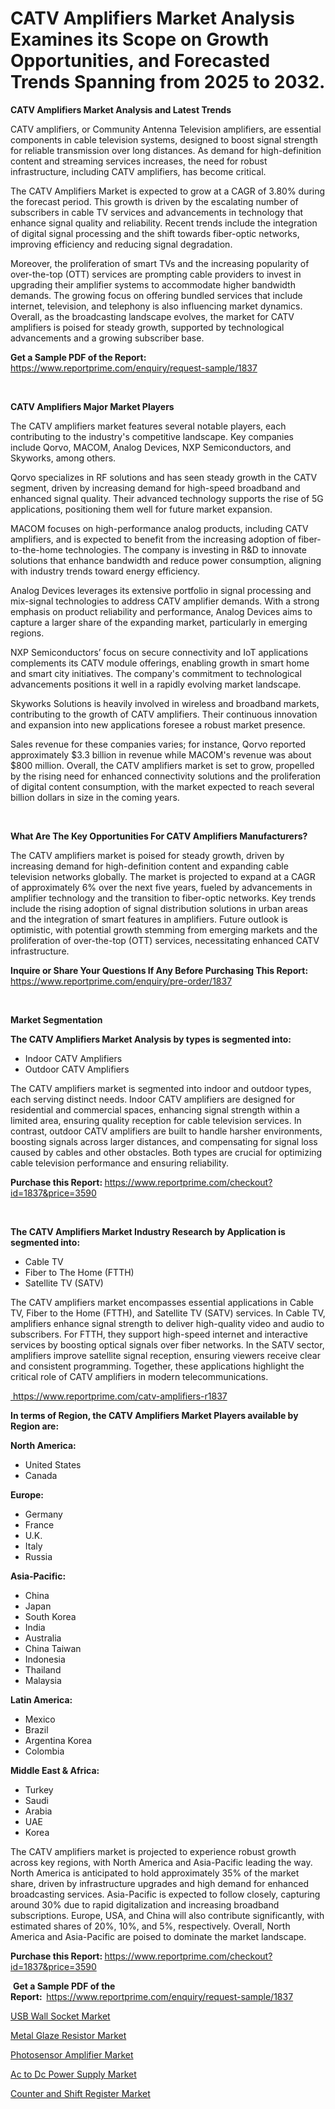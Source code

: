 <p><h1>CATV Amplifiers Market Analysis Examines its Scope on Growth Opportunities, and Forecasted Trends Spanning from 2025 to 2032.</h1></p><p><strong>CATV Amplifiers Market Analysis and Latest Trends</strong></p>
<p><p>CATV amplifiers, or Community Antenna Television amplifiers, are essential components in cable television systems, designed to boost signal strength for reliable transmission over long distances. As demand for high-definition content and streaming services increases, the need for robust infrastructure, including CATV amplifiers, has become critical.</p><p>The CATV Amplifiers Market is expected to grow at a CAGR of 3.80% during the forecast period. This growth is driven by the escalating number of subscribers in cable TV services and advancements in technology that enhance signal quality and reliability. Recent trends include the integration of digital signal processing and the shift towards fiber-optic networks, improving efficiency and reducing signal degradation.</p><p>Moreover, the proliferation of smart TVs and the increasing popularity of over-the-top (OTT) services are prompting cable providers to invest in upgrading their amplifier systems to accommodate higher bandwidth demands. The growing focus on offering bundled services that include internet, television, and telephony is also influencing market dynamics. Overall, as the broadcasting landscape evolves, the market for CATV amplifiers is poised for steady growth, supported by technological advancements and a growing subscriber base.</p></p>
<p><strong>Get a Sample PDF of the Report:&nbsp;</strong> <a href="https://www.reportprime.com/enquiry/request-sample/1837?utm_campaign=1877&utm_medium=2&utm_source=Github&utm_content=ia&utm_term=18032025&utm_id=catv-amplifiers">https://www.reportprime.com/enquiry/request-sample/1837</a></p>
<p>&nbsp;</p>
<p><strong>CATV Amplifiers Major Market Players</strong></p>
<p><p>The CATV amplifiers market features several notable players, each contributing to the industry's competitive landscape. Key companies include Qorvo, MACOM, Analog Devices, NXP Semiconductors, and Skyworks, among others.</p><p>Qorvo specializes in RF solutions and has seen steady growth in the CATV segment, driven by increasing demand for high-speed broadband and enhanced signal quality. Their advanced technology supports the rise of 5G applications, positioning them well for future market expansion.</p><p>MACOM focuses on high-performance analog products, including CATV amplifiers, and is expected to benefit from the increasing adoption of fiber-to-the-home technologies. The company is investing in R&D to innovate solutions that enhance bandwidth and reduce power consumption, aligning with industry trends toward energy efficiency.</p><p>Analog Devices leverages its extensive portfolio in signal processing and mix-signal technologies to address CATV amplifier demands. With a strong emphasis on product reliability and performance, Analog Devices aims to capture a larger share of the expanding market, particularly in emerging regions.</p><p>NXP Semiconductors’ focus on secure connectivity and IoT applications complements its CATV module offerings, enabling growth in smart home and smart city initiatives. The company's commitment to technological advancements positions it well in a rapidly evolving market landscape.</p><p>Skyworks Solutions is heavily involved in wireless and broadband markets, contributing to the growth of CATV amplifiers. Their continuous innovation and expansion into new applications foresee a robust market presence.</p><p>Sales revenue for these companies varies; for instance, Qorvo reported approximately $3.3 billion in revenue while MACOM's revenue was about $800 million. Overall, the CATV amplifiers market is set to grow, propelled by the rising need for enhanced connectivity solutions and the proliferation of digital content consumption, with the market expected to reach several billion dollars in size in the coming years.</p></p>
<p>&nbsp;</p>
<p><strong>What Are The Key Opportunities For CATV Amplifiers Manufacturers?</strong></p>
<p><p>The CATV amplifiers market is poised for steady growth, driven by increasing demand for high-definition content and expanding cable television networks globally. The market is projected to expand at a CAGR of approximately 6% over the next five years, fueled by advancements in amplifier technology and the transition to fiber-optic networks. Key trends include the rising adoption of signal distribution solutions in urban areas and the integration of smart features in amplifiers. Future outlook is optimistic, with potential growth stemming from emerging markets and the proliferation of over-the-top (OTT) services, necessitating enhanced CATV infrastructure.</p></p>
<p><strong>Inquire or Share Your Questions If Any Before Purchasing This Report:</strong> <a href="https://www.reportprime.com/enquiry/pre-order/1837?utm_campaign=1877&utm_medium=2&utm_source=Github&utm_content=ia&utm_term=18032025&utm_id=catv-amplifiers">https://www.reportprime.com/enquiry/pre-order/1837</a></p>
<p>&nbsp;</p>
<p><strong>Market Segmentation</strong></p>
<p><strong>The CATV Amplifiers Market Analysis by types is segmented into:</strong></p>
<p><ul><li>Indoor CATV Amplifiers</li><li>Outdoor CATV Amplifiers</li></ul></p>
<p><p>The CATV amplifiers market is segmented into indoor and outdoor types, each serving distinct needs. Indoor CATV amplifiers are designed for residential and commercial spaces, enhancing signal strength within a limited area, ensuring quality reception for cable television services. In contrast, outdoor CATV amplifiers are built to handle harsher environments, boosting signals across larger distances, and compensating for signal loss caused by cables and other obstacles. Both types are crucial for optimizing cable television performance and ensuring reliability.</p></p>
<p><strong>Purchase this Report:&nbsp;</strong><a href="https://www.reportprime.com/checkout?id=1837&price=3590&utm_campaign=1877&utm_medium=2&utm_source=Github&utm_content=ia&utm_term=18032025&utm_id=catv-amplifiers">https://www.reportprime.com/checkout?id=1837&price=3590</a></p>
<p>&nbsp;</p>
<p><strong>The CATV Amplifiers Market Industry Research by Application is segmented into:</strong></p>
<p><ul><li>Cable TV</li><li>Fiber to The Home (FTTH)</li><li>Satellite TV (SATV)</li></ul></p>
<p><p>The CATV amplifiers market encompasses essential applications in Cable TV, Fiber to the Home (FTTH), and Satellite TV (SATV) services. In Cable TV, amplifiers enhance signal strength to deliver high-quality video and audio to subscribers. For FTTH, they support high-speed internet and interactive services by boosting optical signals over fiber networks. In the SATV sector, amplifiers improve satellite signal reception, ensuring viewers receive clear and consistent programming. Together, these applications highlight the critical role of CATV amplifiers in modern telecommunications.</p></p>
<p><a href="https://www.reportprime.com/catv-amplifiers-r1837?utm_campaign=1877&utm_medium=2&utm_source=Github&utm_content=ia&utm_term=18032025&utm_id=catv-amplifiers">&nbsp;https://www.reportprime.com/catv-amplifiers-r1837</a></p>
<p><strong>In terms of Region, the CATV Amplifiers Market Players available by Region are:</strong></p>
<p>
    <p> <strong> North America: </strong>
        <ul>
            <li>United States</li>
            <li>Canada</li>
        </ul>
        </p> 
    <p> <strong> Europe: </strong>
        <ul>
            <li>Germany</li>
            <li>France</li>
            <li>U.K.</li>
            <li>Italy</li>
            <li>Russia</li>
        </ul>
        </p> 
    <p> <strong> Asia-Pacific: </strong>
        <ul>
            <li>China</li>
            <li>Japan</li>
            <li>South Korea</li>
            <li>India</li>
            <li>Australia</li>
            <li>China Taiwan</li>
            <li>Indonesia</li>
            <li>Thailand</li>
            <li>Malaysia</li>
        </ul>
        </p> 
    <p> <strong> Latin America: </strong>
        <ul>
            <li>Mexico</li>
            <li>Brazil</li>
            <li>Argentina Korea</li>
            <li>Colombia</li>
        </ul>
        </p> 
    <p> <strong> Middle East & Africa: </strong>
        <ul>
            <li>Turkey</li>
            <li>Saudi</li>
            <li>Arabia</li>
            <li>UAE</li>
            <li>Korea</li>
        </ul>
    </p>
    </p>
<p><p>The CATV amplifiers market is projected to experience robust growth across key regions, with North America and Asia-Pacific leading the way. North America is anticipated to hold approximately 35% of the market share, driven by infrastructure upgrades and high demand for enhanced broadcasting services. Asia-Pacific is expected to follow closely, capturing around 30% due to rapid digitalization and increasing broadband subscriptions. Europe, USA, and China will also contribute significantly, with estimated shares of 20%, 10%, and 5%, respectively. Overall, North America and Asia-Pacific are poised to dominate the market landscape.</p></p>
<p><strong>Purchase this Report: </strong><a href="https://www.reportprime.com/checkout?id=1837&price=3590&utm_campaign=1877&utm_medium=2&utm_source=Github&utm_content=ia&utm_term=18032025&utm_id=catv-amplifiers">https://www.reportprime.com/checkout?id=1837&price=3590</a></p>
<p>&nbsp;<strong>Get a Sample PDF of the Report:&nbsp;&nbsp;</strong><a href="https://www.reportprime.com/enquiry/request-sample/1837?utm_campaign=1877&utm_medium=2&utm_source=Github&utm_content=ia&utm_term=18032025&utm_id=catv-amplifiers">https://www.reportprime.com/enquiry/request-sample/1837</a></p>
<p><strong></strong></p>
<p><p><a href="https://github.com/oeungcolesh0/Market-Research-Report-List-1/blob/main/usb-wall-socket-market.md?utm_campaign=1877&utm_medium=2&utm_source=Github&utm_content=ia&utm_term=18032025&utm_id=catv-amplifiers">USB Wall Socket Market</a></p><p><a href="https://github.com/chaiszepkadk/Market-Research-Report-List-1/blob/main/metal-glaze-resistor-market.md?utm_campaign=1877&utm_medium=2&utm_source=Github&utm_content=ia&utm_term=18032025&utm_id=catv-amplifiers">Metal Glaze Resistor Market</a></p><p><a href="https://github.com/sharphadan/Market-Research-Report-List-1/blob/main/photosensor-amplifier-market.md?utm_campaign=1877&utm_medium=2&utm_source=Github&utm_content=ia&utm_term=18032025&utm_id=catv-amplifiers">Photosensor Amplifier Market</a></p><p><a href="https://github.com/saoneubeh8/Market-Research-Report-List-1/blob/main/ac-to-dc-power-supply-market.md?utm_campaign=1877&utm_medium=2&utm_source=Github&utm_content=ia&utm_term=18032025&utm_id=catv-amplifiers">Ac to Dc Power Supply Market</a></p><p><a href="https://github.com/anggigpps/Market-Research-Report-List-1/blob/main/counter-and-shift-register-market.md?utm_campaign=1877&utm_medium=2&utm_source=Github&utm_content=ia&utm_term=18032025&utm_id=catv-amplifiers">Counter and Shift Register Market</a></p></p>